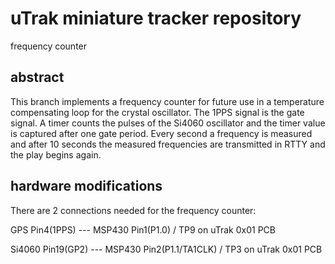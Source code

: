 # uTrak miniature tracker repository
frequency counter

## abstract 
This branch implements a frequency counter for future use in a temperature compensating loop for the crystal oscillator.
The 1PPS signal is the gate signal. A timer counts the pulses of the Si4060 oscillator and the timer value is captured after one gate period.
Every second a frequency is measured and after 10 seconds the measured frequencies are transmitted in RTTY and the play begins again.

## hardware modifications
There are 2 connections needed for the frequency counter:

GPS Pin4(1PPS) --- MSP430 Pin1(P1.0) / TP9 on uTrak 0x01 PCB

Si4060 Pin19(GP2) --- MSP430 Pin2(P1.1/TA1CLK) / TP3 on uTrak 0x01 PCB
